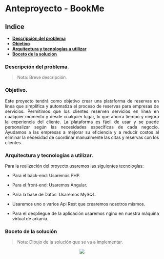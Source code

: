 <div align="justify">

# Anteproyecto - BookMe

## Indice
- **[Descripción del problema](#descripción-del-problema)**
- **[Objetivo](#objetivo)**
- **[Arquitectura y tecnologías a utilizar](#arquitectura-y-tecnologías-a-utilizar)**
- **[Boceto de la solución](#boceto-de-la-solución)**
### Descripción del problema.

>Nota: Breve descripción.

### Objetivo.

Este proyecto tendrá como objetivo crear una plataforma de reservas en línea que simplifica y automatiza el proceso de reservas para empresas de servicios. Permitimos que los clientes reserven servicios en línea en cualquier momento y desde cualquier lugar, lo que ahorra tiempo y mejora la experiencia del cliente. La plataforma es fácil de usar y se puede personalizar según las necesidades específicas de cada negocio. Ayudamos a las empresas a mejorar su eficiencia y a reducir costos al eliminar la necesidad de coordinar manualmente las citas y reservas con los clientes.

### Arquitectura y tecnologías a utilizar.
  
Para la realización del proyecto usaremos las siguientes tecnologías:

- Para el back-end: Usaremos PHP.
  
- Para el front-end: Usaremos Angular.
  
- Para la base de Datos: Usaremos MySQL.
  
- Usaremos uno o varios Api Rest que crearemos nosotros mismos.
  
- Para el despliegue de la aplicación usaremos nginx en nuestra máquina virtual de arkania.

### Boceto de la solución

>Nota: Dibujo de la solución que se va a implementar.

<div align="center">
<img src="../img/imagen-boceto.png" />
</div>

</div>
